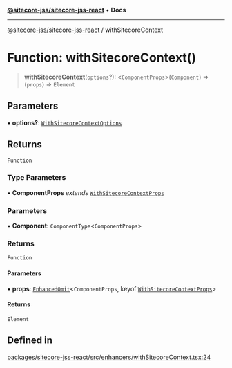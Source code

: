 [**@sitecore-jss/sitecore-jss-react**](../README.md) • **Docs**

***

[@sitecore-jss/sitecore-jss-react](../README.md) / withSitecoreContext

# Function: withSitecoreContext()

> **withSitecoreContext**(`options`?): \<`ComponentProps`\>(`Component`) => (`props`) => `Element`

## Parameters

• **options?**: [`WithSitecoreContextOptions`](../interfaces/WithSitecoreContextOptions.md)

## Returns

`Function`

### Type Parameters

• **ComponentProps** *extends* [`WithSitecoreContextProps`](../interfaces/WithSitecoreContextProps.md)

### Parameters

• **Component**: `ComponentType`\<`ComponentProps`\>

### Returns

`Function`

#### Parameters

• **props**: [`EnhancedOmit`](../type-aliases/EnhancedOmit.md)\<`ComponentProps`, keyof [`WithSitecoreContextProps`](../interfaces/WithSitecoreContextProps.md)\>

#### Returns

`Element`

## Defined in

[packages/sitecore-jss-react/src/enhancers/withSitecoreContext.tsx:24](https://github.com/Sitecore/jss/blob/b5a46b615f5ff23027c5e9a755573e12c4212373/packages/sitecore-jss-react/src/enhancers/withSitecoreContext.tsx#L24)
